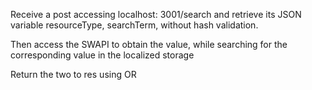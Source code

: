 Receive a post accessing localhost: 3001/search and retrieve its JSON variable resourceType, searchTerm, without hash validation.


Then access the SWAPI to obtain the value, while searching for the corresponding value in the localized storage


Return the two to res using OR 